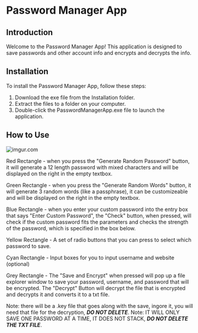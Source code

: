 # Password Manager App

## Introduction

Welcome to the Password Manager App! This application is designed to save passwords and other account info and encrypts and decrypts the info.

## Installation

To install the Password Manager App, follow these steps:

1. Download the exe file from the Installation folder.
2. Extract the files to a folder on your computer.
3. Double-click the PasswordManagerApp.exe file to launch the application.

## How to Use

![imgur.com](http://i.imgur.com/GBIsNRV.jpg)

Red Rectangle - when you press the "Generate Random Password" button, it will generate a 12 length password with mixed characters and will be displayed on the right in                   the empty textbox.

Green Rectangle - when you press the "Generate Random Words" button, it will generate 3 random words (like a passphrase), it can be customizeable and will be displayed                     on the right in the empty textbox.

Blue Rectangle - when you enter your custom password into the entry box that says "Enter Custom Password", the "Check" button, when pressed, will check if the custom                      password fits the parameters and checks the strength of the password, which is specified in the box below.

Yellow Rectangle - A set of radio buttons that you can press to select which password to save.

Cyan Rectangle - Input boxes for you to input username and website (optional)

Grey Rectangle - The "Save and Encrypt" when pressed will pop up a file explorer window to save your password, username, and password that will be encrypted. 
                 The "Decrypt" Button will decrypt the file that is encrypted and decrypts it and converts it to a txt file.
                 
Note: there will be a .key file that goes along with the save, ingore it, you will need that file for the decryption, ***DO NOT DELETE***.
Note: IT WILL ONLY SAVE ONE PASSWORD AT A TIME, IT DOES NOT STACK, ***DO NOT DELETE THE TXT FILE***.


